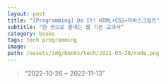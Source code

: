 ```yaml
---
layout: post
title: "[Programming] Do It! HTML+CSS+자바스크립트"
subtitle: "한 권으로 끝내는 웹 기본 교과서"
category: books
tags: tech programming
image:
path: /assets/img/books/tech/2021-03-28/code.png
---
```


> “2022-10-26 ~ 2022-11-13”